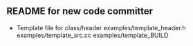 README for new code committer
-------------------------
- Template file for class/header
  examples/template_header.h
  examples/template_src.cc
  examples/template_BUILD
